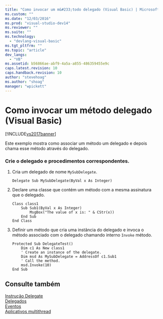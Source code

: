 ```yaml
---
title: "Como invocar um m&#233;todo delegado (Visual Basic) | Microsoft Docs"
ms.custom: ""
ms.date: "12/03/2016"
ms.prod: "visual-studio-dev14"
ms.reviewer: ""
ms.suite: ""
ms.technology: 
  - "devlang-visual-basic"
ms.tgt_pltfrm: ""
ms.topic: "article"
dev_langs: 
  - "VB"
ms.assetid: b56866ae-abf9-4a5a-a855-486359455e9c
caps.latest.revision: 10
caps.handback.revision: 10
author: "stevehoag"
ms.author: "shoag"
manager: "wpickett"
---
```

# Como invocar um m&#233;todo delegado (Visual Basic)
[!INCLUDE[vs2017banner](../../../../csharp/includes/vs2017banner.md)]

Este exemplo mostra como associar um método um delegado e depois chama esse método através do delegado.  
  
### Crie o delegado e procedimentos correspondentes.  
  
1.  Cria um delegado de nome `MySubDelegate`.  
  
    ```  
    Delegate Sub MySubDelegate(ByVal x As Integer)  
    ```  
  
2.  Declare uma classe que contém um método com a mesma assinatura que o delegado.  
  
    ```  
    Class class1  
        Sub Sub1(ByVal x As Integer)  
            MsgBox("The value of x is: " & CStr(x))  
        End Sub  
    End Class  
    ```  
  
3.  Definir um método que cria uma instância do delegado e invoca o método associado com o delegado chamando interno `Invoke` método.  
  
    ```  
    Protected Sub DelegateTest()  
        Dim c1 As New class1  
        ' Create an instance of the delegate.  
        Dim msd As MySubDelegate = AddressOf c1.Sub1  
        ' Call the method.  
        msd.Invoke(10)  
    End Sub  
    ```  
  
## Consulte também  
 [Instrução Delegate](../../../../visual-basic/language-reference/statements/delegate-statement.md)   
 [Delegados](../../../../visual-basic/programming-guide/language-features/delegates/delegates.md)   
 [Eventos](../../../../visual-basic/programming-guide/language-features/events/events.md)   
 [Aplicativos multithread](../Topic/Multithreaded%20Applications%20\(C%23%20and%20Visual%20Basic\).md)